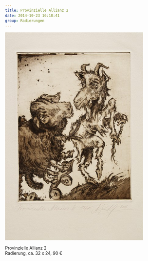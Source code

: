 ```yaml
---
title: Provinzielle Allianz 2
date: 2014-10-23 16:18:41
group: Radierungen
---
```

![Provinzielle Allianz 2](/img/radierungen/provinzielle-allianz-2.jpg)

Provinzielle Allianz 2<br>
Radierung, ca. 32 x 24, 90 €
